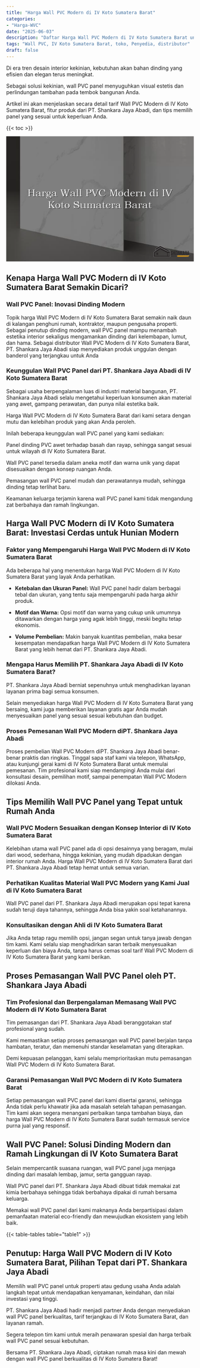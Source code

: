 ```yaml
---
title: "Harga Wall PVC Modern di IV Koto Sumatera Barat"
categories: 
- "Harga-WVC"
date: "2025-06-03"
description: "Daftar Harga Wall PVC Modern di IV Koto Sumatera Barat untuk rumah, office, dan toko. Material unggulan, beragam motif, warna modern, beserta servis pemasangan dikerjakan oleh tim ahli dan jaminan resmi!|Jasa penjualan Wall PVC Modern di IV Koto Sumatera Barat untuk kebutuhan rumah, office, atau toko, dengan material berkualitas dan instalasi oleh teknisi profesional dan kepastian resmi.|Alternatif Wall PVC Modern di IV Koto Sumatera Barat yang terbukti bagi tempat tinggal, office, dan toko, dengan material terbaik dan pemasangan oleh teknisi profesional dan kepastian resmi.|Distribusi Wall PVC Modern di IV Koto Sumatera Barat bagi tempat tinggal, perkantoran, dan gerai, beserta produk terbaik dan penempatan ditangani oleh tenaga ahli berpengalaman, disertai dengan jaminan resmi.}"
tags: "Wall PVC, IV Koto Sumatera Barat, toko, Penyedia, distributor"
draft: false
---
```


Di era tren desain interior kekinian, kebutuhan akan bahan dinding yang efisien dan elegan terus meningkat.

Sebagai solusi kekinian, wall PVC panel menyuguhkan visual estetis dan perlindungan tambahan pada tembok bangunan Anda.

Artikel ini akan menjelaskan secara detail tarif Wall PVC Modern di IV Koto Sumatera Barat, fitur produk dari PT. Shankara Jaya Abadi, dan tips memilih panel yang sesuai untuk keperluan Anda.

{{< toc >}}

![Harga Wall PVC Modern di IV Koto Sumatera Barat](/images/Harga-WVC/Harga-Wall-PVC-Modern-di-IV-Koto-Sumatera-Barat.png)


## Kenapa Harga Wall PVC Modern di IV Koto Sumatera Barat Semakin Dicari?

### Wall PVC Panel: Inovasi Dinding Modern

Topik harga Wall PVC Modern di IV Koto Sumatera Barat semakin naik daun di kalangan penghuni rumah, kontraktor, maupun pengusaha properti. Sebagai penutup dinding modern, wall PVC panel mampu menambah estetika interior sekaligus mengamankan dinding dari kelembapan, lumut, dan hama. Sebagai distributor Wall PVC Modern di IV Koto Sumatera Barat, PT. Shankara Jaya Abadi siap menyediakan produk unggulan dengan banderol yang terjangkau untuk Anda

### Keunggulan Wall PVC Panel dari PT. Shankara Jaya Abadi di IV Koto Sumatera Barat

Sebagai usaha berpengalaman luas di industri material bangunan, PT. Shankara Jaya Abadi selalu mengetahui keperluan konsumen akan material yang awet, gampang perawatan, dan punya nilai estetika baik.

Harga Wall PVC Modern di IV Koto Sumatera Barat dari kami setara dengan mutu dan kelebihan produk yang akan Anda peroleh.

Inilah beberapa keunggulan wall PVC panel yang kami sediakan:

Panel dinding PVC awet terhadap basah dan rayap, sehingga sangat sesuai untuk wilayah di IV Koto Sumatera Barat.

Wall PVC panel tersedia dalam aneka motif dan warna unik yang dapat disesuaikan dengan konsep ruangan Anda.

Pemasangan wall PVC panel mudah dan perawatannya mudah, sehingga dinding tetap terlihat baru.

Keamanan keluarga terjamin karena wall PVC panel kami tidak mengandung zat berbahaya dan ramah lingkungan.

## Harga Wall PVC Modern di IV Koto Sumatera Barat: Investasi Cerdas untuk Hunian Modern

### Faktor yang Mempengaruhi Harga Wall PVC Modern di IV Koto Sumatera Barat

Ada beberapa hal yang menentukan harga Wall PVC Modern di IV Koto Sumatera Barat yang layak Anda perhatikan.

- **Ketebalan dan Ukuran Panel:** Wall PVC panel hadir dalam berbagai tebal dan ukuran, yang tentu saja mempengaruhi pada harga akhir produk.

- **Motif dan Warna:** Opsi motif dan warna yang cukup unik umumnya ditawarkan dengan harga yang agak lebih tinggi, meski begitu tetap ekonomis.

- **Volume Pembelian:** Makin banyak kuantitas pembelian, maka besar kesempatan mendapatkan harga Wall PVC Modern di IV Koto Sumatera Barat yang lebih hemat dari PT. Shankara Jaya Abadi.

### Mengapa Harus Memilih PT. Shankara Jaya Abadi di IV Koto Sumatera Barat?

PT. Shankara Jaya Abadi berniat sepenuhnya untuk menghadirkan layanan layanan prima bagi semua konsumen.

Selain menyediakan harga Wall PVC Modern di IV Koto Sumatera Barat yang bersaing, kami juga memberikan layanan gratis agar Anda mudah menyesuaikan panel yang sesuai sesuai kebutuhan dan budget.

### Proses Pemesanan Wall PVC Modern diPT. Shankara Jaya Abadi

Proses pembelian Wall PVC Modern diPT. Shankara Jaya Abadi benar-benar praktis dan ringkas. Tinggal sapa staf kami via telepon, WhatsApp, atau kunjungi gerai kami di IV Koto Sumatera Barat untuk memulai pemesanan. Tim profesional kami siap mendampingi Anda mulai dari konsultasi desain, pemilihan motif, sampai penempatan Wall PVC Modern dilokasi Anda.

## Tips Memilih Wall PVC Panel yang Tepat untuk Rumah Anda

### Wall PVC Modern Sesuaikan dengan Konsep Interior di IV Koto Sumatera Barat

Kelebihan utama wall PVC panel ada di opsi desainnya yang beragam, mulai dari wood, sederhana, hingga kekinian, yang mudah dipadukan dengan interior rumah Anda. Harga Wall PVC Modern di IV Koto Sumatera Barat dari PT. Shankara Jaya Abadi tetap hemat untuk semua varian.

### Perhatikan Kualitas Material Wall PVC Modern yang Kami Jual di IV Koto Sumatera Barat

Wall PVC panel dari PT. Shankara Jaya Abadi merupakan opsi tepat karena sudah teruji daya tahannya, sehingga Anda bisa yakin soal ketahanannya.

### Konsultasikan dengan Ahli di IV Koto Sumatera Barat

Jika Anda tetap ragu memilih opsi, jangan segan untuk tanya jawab dengan tim kami. Kami selalu siap menghadirkan saran terbaik menyesuaikan keperluan dan biaya Anda, tanpa harus cemas soal tarif Wall PVC Modern di IV Koto Sumatera Barat yang kami berikan.

## Proses Pemasangan Wall PVC Panel oleh PT. Shankara Jaya Abadi

### Tim Profesional dan Berpengalaman Memasang Wall PVC Modern di IV Koto Sumatera Barat

Tim pemasangan dari PT. Shankara Jaya Abadi beranggotakan staf profesional yang sudah.

Kami memastikan setiap proses pemasangan wall PVC panel berjalan tanpa hambatan, teratur, dan memenuhi standar keselamatan yang diterapkan.

Demi kepuasan pelanggan, kami selalu memprioritaskan mutu pemasangan Wall PVC Modern di IV Koto Sumatera Barat.

### Garansi Pemasangan Wall PVC Modern di IV Koto Sumatera Barat

Setiap pemasangan wall PVC panel dari kami disertai garansi, sehingga Anda tidak perlu khawatir jika ada masalah setelah tahapan pemasangan. Tim kami akan segera menangani perbaikan tanpa tambahan biaya, dan harga Wall PVC Modern di IV Koto Sumatera Barat sudah termasuk service purna jual yang responsif.

## Wall PVC Panel: Solusi Dinding Modern dan Ramah Lingkungan di IV Koto Sumatera Barat

Selain mempercantik suasana ruangan, wall PVC panel juga menjaga dinding dari masalah lembap, jamur, serta gangguan rayap.

Wall PVC panel dari PT. Shankara Jaya Abadi dibuat tidak memakai zat kimia berbahaya sehingga tidak berbahaya dipakai di rumah bersama keluarga.

Memakai wall PVC panel dari kami maknanya Anda berpartisipasi dalam pemanfaatan material eco-friendly dan mewujudkan ekosistem yang lebih baik.

{{< table-tables table="table1" >}}

## Penutup: Harga Wall PVC Modern di IV Koto Sumatera Barat, Pilihan Tepat dari PT. Shankara Jaya Abadi

Memilih wall PVC panel untuk properti atau gedung usaha Anda adalah langkah tepat untuk mendapatkan kenyamanan, keindahan, dan nilai investasi yang tinggi.

PT. Shankara Jaya Abadi hadir menjadi partner Anda dengan menyediakan wall PVC panel berkualitas, tarif terjangkau di IV Koto Sumatera Barat, dan layanan ramah.

Segera telepon tim kami untuk meraih penawaran spesial dan harga terbaik wall PVC panel sesuai kebutuhan.

Bersama PT. Shankara Jaya Abadi, ciptakan rumah masa kini dan mewah dengan wall PVC panel berkualitas di IV Koto Sumatera Barat!